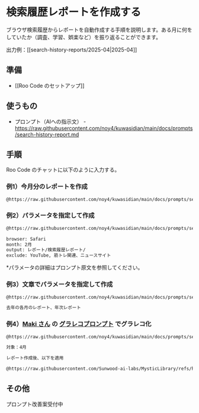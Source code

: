 # 検索履歴レポートを作成する

ブラウザ検索履歴からレポートを自動作成する手順を説明します。ある月に何をしていたか（調査、学習、娯楽など）を振り返ることができます。

出力例：[[search-history-reports/2025-04|2025-04]]

## 準備
- [[Roo Code のセットアップ]]

## 使うもの
- プロンプト（AIへの指示文） - https://raw.githubusercontent.com/noy4/kuwasidian/main/docs/prompts/search-history-report.md

## 手順
Roo Code のチャットに以下のように入力する。

### 例1）今月分のレポートを作成
```sh
@https://raw.githubusercontent.com/noy4/kuwasidian/main/docs/prompts/search-history-report.md
```

### 例2）パラメータを指定して作成
```sh
@https://raw.githubusercontent.com/noy4/kuwasidian/main/docs/prompts/search-history-report.md

browser: Safari
month: 2月
output: レポート/検索履歴レポート/
exclude: YouTube, 筋トレ関連、ニュースサイト
```

*パラメータの詳細はプロンプト原文を参照してください。

### 例3）文章でパラメータを指定して作成
```sh
@https://raw.githubusercontent.com/noy4/kuwasidian/main/docs/prompts/search-history-report.md

去年の各月のレポート、年次レポート
```

### 例4）[Maki さん](https://x.com/hAru_mAki_ch) の [グラレコプロンプト](https://github.com/Sunwood-ai-labs/MysticLibrary/blob/main/prompts/documentation/Graphic-recording-infographic-anim-v3.md) でグラレコ化

```sh
@https://raw.githubusercontent.com/noy4/kuwasidian/main/docs/prompts/search-history-report.md

対象：4月

レポート作成後、以下を適用

@https://raw.githubusercontent.com/Sunwood-ai-labs/MysticLibrary/refs/heads/main/prompts/documentation/Graphic-recording-infographic-anim-v3.md
```

## その他
プロンプト改善案受付中
